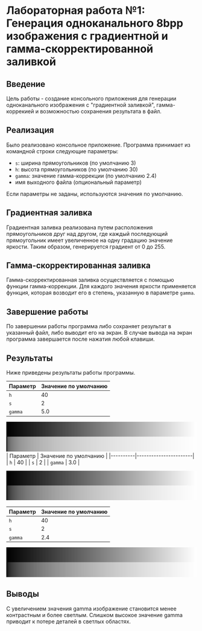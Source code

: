 # Лабораторная работа №1: Генерация одноканального 8bpp изображения с градиентной и гамма-скорректированной заливкой

## Введение
Цель работы - создание консольного приложения для генерации одноканального изображения с "градиентной заливкой", гамма-коррекией и возможностью сохранения результата в файл.

## Реализация
Было реализовано консольное приложение. Программа принимает из командной строки следующие параметры:
- `s`: ширина прямоугольников (по умолчанию 3)
- `h`: высота прямоугольников (по умолчанию 30)
- `gamma`: значение гамма-коррекции (по умолчанию 2.4)
- имя выходного файла (опциональный параметр)

Если параметры не заданы, используются значения по умолчанию.

## Градиентная заливка
Градиентная заливка реализована путем расположения прямоугольников друг над другом, где каждый последующий прямоугольник имеет увеличенное на одну градацию значение яркости. Таким образом, генерируется градиент от 0 до 255.

## Гамма-скорректированная заливка
Гамма-скорректированная заливка осуществляется с помощью функции гамма-коррекции. Для каждого значения яркости применяется функция, которая возводит его в степень, указанную в параметре `gamma`.

## Завершение работы
По завершении работы программа либо сохраняет результат в указанный файл, либо выводит его на экран. В случае вывода на экран программа завершается после нажатия любой клавиши.

## Результаты
Ниже приведены результаты работы программы.

| Параметр | Значение по умолчанию |
|----------|-----------------------|
| `h`      | 40                    |
| `s`      | 2                     |
| `gamma`  | 5.0                   |

![](https://github.com/zhuzzzhha/misis2024s-21-03-zhukova-a-v/blob/main/images/lab_1/lab_1_3.png)
| Параметр | Значение по умолчанию |
|----------|-----------------------|
| `h`      | 40                    |
| `s`      | 2                     |
| `gamma`  | 3.0                   |

![](https://github.com/zhuzzzhha/misis2024s-21-03-zhukova-a-v/blob/main/images/lab_1/lab_1_1.png)


| Параметр | Значение по умолчанию |
|----------|-----------------------|
| `h`      | 40                    |
| `s`      | 2                     |
| `gamma`  | 2.4                   |

![](https://github.com/zhuzzzhha/misis2024s-21-03-zhukova-a-v/blob/main/images/lab_1/lab_1_2.png)

## Выводы
С увеличением значения gamma изображение становится менее контрастным и более светлым. Слишком высокое значение gamma приводит к потере деталей в светлых областях.

